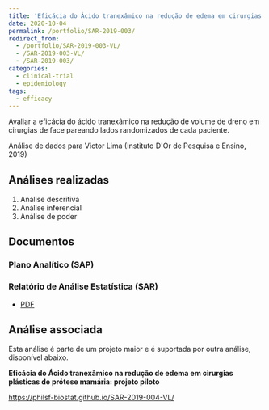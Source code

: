 ```yaml
---
title: 'Eficácia do Ácido tranexâmico na redução de edema em cirurgias plásticas de face: projeto piloto'
date: 2020-10-04
permalink: /portfolio/SAR-2019-003/
redirect_from:
  - /portfolio/SAR-2019-003-VL/
  - /SAR-2019-003-VL/
  - /SAR-2019-003/
categories:
  - clinical-trial
  - epidemiology
tags:
  - efficacy
---
```


Avaliar a eficácia do ácido tranexâmico na redução de volume de dreno em cirurgias de face pareando lados randomizados de cada paciente.

Análise de dados para Victor Lima (Instituto D'Or de Pesquisa e Ensino, 2019)

## Análises realizadas

1. Análise descritiva
1. Análise inferencial
1. Análise de poder

## Documentos

### Plano Analítico (SAP)

<!-- - [PDF][sap] -->

### Relatório de Análise Estatística (SAR)

- [PDF][sar]

## Análise associada

Esta análise é parte de um projeto maior e é suportada por outra análise, disponível abaixo.

**Eficácia do Ácido tranexâmico na redução de edema em cirurgias plásticas de prótese mamária: projeto piloto**

<https://philsf-biostat.github.io/SAR-2019-004-VL/>

<!-- --- -->

[sap]: /files/SAP-2019-003-VL-v01.pdf

[sar]: /files/SAR-2019-003-VL-v01.pdf
